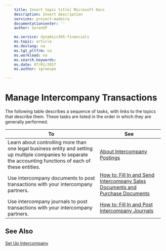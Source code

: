 ```yaml
---
    title: Insert topic title| Microsoft Docs
    description: Insert description
    services: project-madeira
    documentationcenter: ''
    author: SorenGP

    ms.service: dynamics365-financials
    ms.topic: article
    ms.devlang: na
    ms.tgt_pltfrm: na
    ms.workload: na
    ms.search.keywords:
    ms.date: 07/01/2017
    ms.author: sgroespe

---
```

# Manage Intercompany Transactions
The following table describes a sequence of tasks, with links to the topics that describe them. These tasks are listed in the order in which they are generally performed.  
  
|**To**|**See**|  
|------------|-------------|  
|Learn about controlling more than one legal business entity and setting up multiple companies to separate the accounting functions of each of these entities.|[About Intercompany Postings](../about-intercompany-postings.md)|  
|Use intercompany documents to post transactions with your intercompany partners.|[How to: Fill In and Send Intercompany Sales Documents and Purchase Documents](../how-to-fill-in-and-send-intercompany-sales-documents-and-purchase-documents.md)|  
|Use intercompany journals to post transactions with your intercompany partners.|[How to: Fill In and Post Intercompany Journals](../how-to-fill-in-and-post-intercompany-journals.md)|  
  
## See Also  
 [Set Up Intercompany](../set-up-intercompany.md)